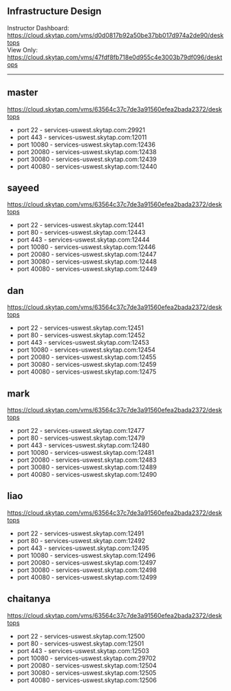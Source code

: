 Infrastructure Design
-------------------------

Instructor Dashboard:  
https://cloud.skytap.com/vms/d0d0817b92a50be37bb017d974a2de90/desktops  
View Only:  
https://cloud.skytap.com/vms/47fdf8fb718e0d955c4e3003b79df096/desktops  

-------------------------

master
-------------------------
https://cloud.skytap.com/vms/63564c37c7de3a91560efea2bada2372/desktops   

 * port 22 - services-uswest.skytap.com:29921  
 * port 443 - services-uswest.skytap.com:12011  
 * port 10080 - services-uswest.skytap.com:12436  
 * port 20080 - services-uswest.skytap.com:12438  
 * port 30080 - services-uswest.skytap.com:12439  
 * port 40080 - services-uswest.skytap.com:12440  


sayeed
-------------------------
https://cloud.skytap.com/vms/63564c37c7de3a91560efea2bada2372/desktops   

 * port 22 - services-uswest.skytap.com:12441  
 * port 80 - services-uswest.skytap.com:12443  
 * port 443 - services-uswest.skytap.com:12444  
 * port 10080 - services-uswest.skytap.com:12446  
 * port 20080 - services-uswest.skytap.com:12447  
 * port 30080 - services-uswest.skytap.com:12448  
 * port 40080 - services-uswest.skytap.com:12449  


dan
-------------------------
https://cloud.skytap.com/vms/63564c37c7de3a91560efea2bada2372/desktops   

 * port 22 - services-uswest.skytap.com:12451  
 * port 80 - services-uswest.skytap.com:12452  
 * port 443 - services-uswest.skytap.com:12453  
 * port 10080 - services-uswest.skytap.com:12454  
 * port 20080 - services-uswest.skytap.com:12455  
 * port 30080 - services-uswest.skytap.com:12459  
 * port 40080 - services-uswest.skytap.com:12475  


mark
-------------------------
https://cloud.skytap.com/vms/63564c37c7de3a91560efea2bada2372/desktops   

 * port 22 - services-uswest.skytap.com:12477  
 * port 80 - services-uswest.skytap.com:12479  
 * port 443 - services-uswest.skytap.com:12480  
 * port 10080 - services-uswest.skytap.com:12481  
 * port 20080 - services-uswest.skytap.com:12483  
 * port 30080 - services-uswest.skytap.com:12489  
 * port 40080 - services-uswest.skytap.com:12490  


liao
-------------------------
https://cloud.skytap.com/vms/63564c37c7de3a91560efea2bada2372/desktops   

 * port 22 - services-uswest.skytap.com:12491  
 * port 80 - services-uswest.skytap.com:12492  
 * port 443 - services-uswest.skytap.com:12495  
 * port 10080 - services-uswest.skytap.com:12496  
 * port 20080 - services-uswest.skytap.com:12497  
 * port 30080 - services-uswest.skytap.com:12498  
 * port 40080 - services-uswest.skytap.com:12499  


chaitanya
-------------------------
https://cloud.skytap.com/vms/63564c37c7de3a91560efea2bada2372/desktops   

 * port 22 - services-uswest.skytap.com:12500  
 * port 80 - services-uswest.skytap.com:12501  
 * port 443 - services-uswest.skytap.com:12503  
 * port 10080 - services-uswest.skytap.com:29702  
 * port 20080 - services-uswest.skytap.com:12504  
 * port 30080 - services-uswest.skytap.com:12505  
 * port 40080 - services-uswest.skytap.com:12506  


